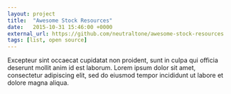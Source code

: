 ```yaml
---
layout: project
title:  "Awesome Stock Resources"
date:   2015-10-31 15:46:00 +0000
external_url: https://github.com/neutraltone/awesome-stock-resources
tags: [list, open source]
---
```


Excepteur sint occaecat cupidatat non proident, sunt in culpa qui officia deserunt mollit anim id est laborum. Lorem ipsum dolor sit amet, consectetur adipiscing elit, sed do eiusmod tempor incididunt ut labore et dolore magna aliqua.